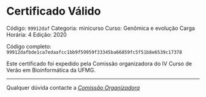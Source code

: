 # Certificado Válido

Código: `99912daf`
Categoria: minicurso
Curso: Genômica e evolução
Carga Horária: 4
Edição: 2020


Código completo: `99912dafbde1ca7edaafcc1bb9f59959f33345ba66859fc5f51b8e6539c17378`


Este certificado foi expedido pela Comissão organizadora do IV Curso de Verão em Bioinformática da UFMG.

----

Qualquer dúvida contacte a [_Comissão Organizadora_](<mailto:cursobioinfoufmg@gmail.com$subject=[Certificados]>)

